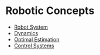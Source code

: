 # <a name="top"></a>Robotic Concepts

- [Robot System](RobotSystem/intro)
- [Dynamics](Dynamics/dynamicsIndex)
- [Optimal Estimation](OptimalEstimation/optimalEstimationIndex)
- [Control Systems](Control/controlIndex)